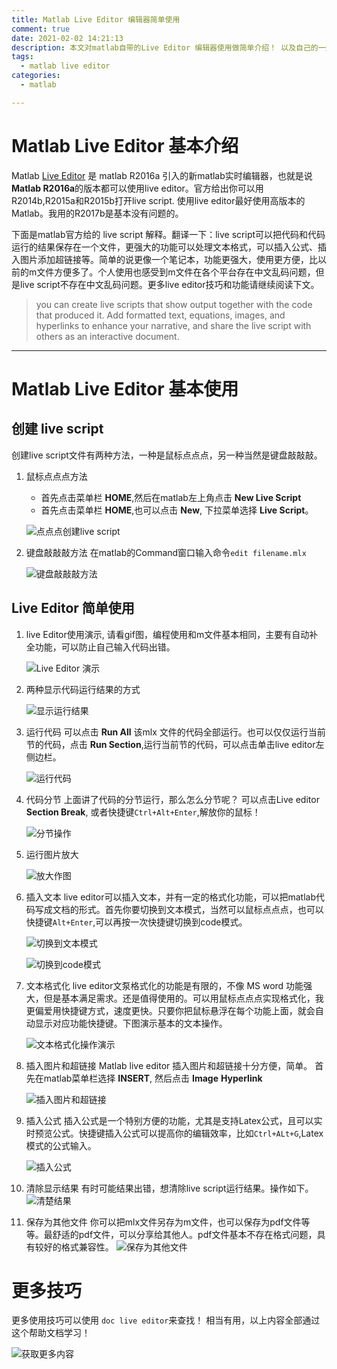 ```yaml
---
title: Matlab Live Editor 编辑器简单使用
comment: true
date: 2021-02-02 14:21:13
description: 本文对matlab自带的Live Editor 编辑器使用做简单介绍！ 以及自己的一些使用习惯！
tags:
  - matlab live editor 
categories:
  - matlab

---
```


# Matlab Live Editor 基本介绍 #

Matlab [Live Editor](https://www.mathworks.com/products/matlab/live-editor.html) 是 matlab R2016a 引入的新matlab实时编辑器，也就是说 **Matlab R2016a**的版本都可以使用live editor。官方给出你可以用 R2014b,R2015a和R2015b打开live script. 使用live editor最好使用高版本的Matlab。我用的R2017b是基本没有问题的。

下面是matlab官方给的 live script 解释。翻译一下：live script可以把代码和代码运行的结果保存在一个文件，更强大的功能可以处理文本格式，可以插入公式、插入图片添加超链接等。简单的说更像一个笔记本，功能更强大，使用更方便，比以前的m文件方便多了。个人使用也感受到m文件在各个平台存在中文乱码问题，但是live script不存在中文乱码问题。更多live editor技巧和功能请继续阅读下文。
> you can create live scripts that show output together with the code that produced it. Add formatted text, equations, images, and hyperlinks to enhance your narrative, and share the live script with others as an interactive document.

---

# Matlab Live Editor 基本使用 #

## 创建 live script ##

创建live script文件有两种方法，一种是鼠标点点点，另一种当然是键盘敲敲敲。

1. 鼠标点点点方法
   - 首先点击菜单栏 **HOME**,然后在matlab左上角点击 **New Live Script** 
   - 首先点击菜单栏 **HOME**,也可以点击 **New**, 下拉菜单选择 **Live Script**。

   ![点点点创建live script](Matlab-Live-Editor-Introduction/creat_live_editor_click.gif)

2. 键盘敲敲敲方法
   在matlab的Command窗口输入命令`edit filename.mlx`

   ![键盘敲敲敲方法](Matlab-Live-Editor-Introduction/creat_live_editor_cmd.gif)

## Live Editor 简单使用 ##
   
1. live Editor使用演示, 请看gif图，编程使用和m文件基本相同，主要有自动补全功能，可以防止自己输入代码出错。
   
   ![Live Editor 演示](Matlab-Live-Editor-Introduction/simple_use_live_editor.gif) 

2. 两种显示代码运行结果的方式

   ![显示运行结果](Matlab-Live-Editor-Introduction/show_result_live_editor.gif)

3. 运行代码
   可以点击 **Run All** 该mlx 文件的代码全部运行。也可以仅仅运行当前节的代码，点击 **Run Section**,运行当前节的代码，可以点击单击live editor左侧边栏。
   
   ![运行代码](Matlab-Live-Editor-Introduction/run_code_live_editor.gif)

4. 代码分节
   上面讲了代码的分节运行，那么怎么分节呢？ 可以点击Live editor **Section Break**, 或者快捷键`Ctrl+Alt+Enter`,解放你的鼠标！
   
   ![分节操作](Matlab-Live-Editor-Introduction/break_section_live_editor.gif)

5. 运行图片放大
   
   ![放大作图](Matlab-Live-Editor-Introduction/zoom_fig_live_editor.gif)

6. 插入文本
   live editor可以插入文本，并有一定的格式化功能，可以把matlab代码写成文档的形式。首先你要切换到文本模式，当然可以鼠标点点点，也可以快捷键`Alt+Enter`,可以再按一次快捷键切换到code模式。
   
   ![切换到文本模式](Matlab-Live-Editor-Introduction/insert_text_live_editor.gif)

   ![切换到code模式](Matlab-Live-Editor-Introduction/change_code_live_editor.gif)

7. 文本格式化
   live editor文泵格式化的功能是有限的，不像 MS word 功能强大，但是基本满足需求。还是值得使用的。可以用鼠标点点点实现格式化，我更偏爱用快捷键方式，速度更快。只要你把鼠标悬浮在每个功能上面，就会自动显示对应功能快捷键。下图演示基本的文本操作。

   ![文本格式化操作演示](Matlab-Live-Editor-Introduction/text_format_live_editor.gif)

8. 插入图片和超链接
   Matlab live editor 插入图片和超链接十分方便，简单。 首先在matlab菜单栏选择 **INSERT**, 然后点击 **Image** **Hyperlink**

   ![插入图片和超链接](Matlab-Live-Editor-Introduction/insert_pic_hyperlink_live_editor.gif)

9. 插入公式
   插入公式是一个特别方便的功能，尤其是支持Latex公式，且可以实时预览公式。快捷键插入公式可以提高你的编辑效率，比如`Ctrl+ALt+G`,Latex模式的公式输入。

   ![插入公式](Matlab-Live-Editor-Introduction/insert_equation_live_editor.gif)

10. 清除显示结果
    有时可能结果出错，想清除live script运行结果。操作如下。
    ![清楚结果](Matlab-Live-Editor-Introduction/clear_output_live_editor.gif)

11. 保存为其他文件
    你可以把mlx文件另存为m文件，也可以保存为pdf文件等等。最舒适的pdf文件，可以分享给其他人。pdf文件基本不存在格式问题，具有较好的格式兼容性。
    ![保存为其他文件](Matlab-Live-Editor-Introduction/save_as_live_editor.gif)

# 更多技巧 #
更多使用技巧可以使用 `doc live editor`来查找！ 相当有用，以上内容全部通过这个帮助文档学习！

![获取更多内容](Matlab-Live-Editor-Introduction/more_tech_live_editor.gif)


